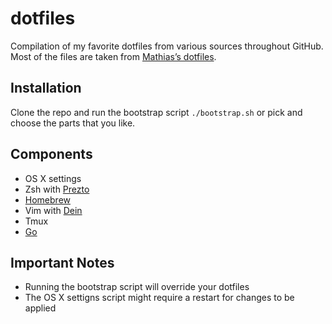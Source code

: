# dotfiles

Compilation of my favorite dotfiles from various sources throughout GitHub.
Most of the files are taken from
[Mathias’s dotfiles](https://github.com/mathiasbynens/dotfiles).

## Installation

Clone the repo and run the bootstrap script `./bootstrap.sh` or pick and choose
the parts that you like.

## Components

- OS X settings
- Zsh with [Prezto](https://github.com/sorin-ionescu/prezto)
- [Homebrew](http://brew.sh/)
- Vim with [Dein](https://github.com/Shougo/dein.vim)
- Tmux
- [Go](https://golang.org/)

## Important Notes

- Running the bootstrap script will override your dotfiles
- The OS X settigns script might require a restart for changes to be applied
